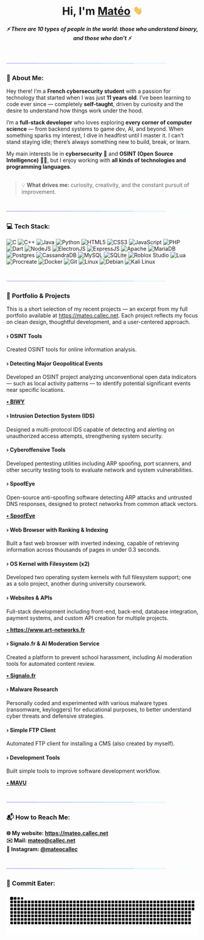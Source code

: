 <h1 align="center">Hi, I'm <a href="https://mateo.callec.net" target="_blank">Matéo</a> <img src="images/hello.gif" width="25px"></h1>
<h5 align="center"><i>⚡ There are 10 types of people in the world: those who understand binary, and those who don’t ⚡</i></h5>

<br>
<img src="images/separator.gif">

### 💫 About Me:

Hey there! I’m a **French cybersecurity student** with a passion for technology that started when I was just **11 years old**. I’ve been learning to code ever since — completely **self-taught**, driven by curiosity and the desire to understand how things work under the hood.

I’m a **full-stack developer** who loves exploring **every corner of computer science** — from backend systems to game dev, AI, and beyond. When something sparks my interest, I dive in headfirst until I master it. I can’t stand staying idle; there’s always something new to build, break, or learn.

My main interests lie in **cybersecurity** 🔐 and **OSINT (Open Source Intelligence)** 🕵️‍♂️, but I enjoy working with **all kinds of technologies and programming languages**.<br>
<br>
> 💡 **What drives me:** curiosity, creativity, and the constant pursuit of improvement.

<br>
<img src="images/separator.gif">

### 💻 Tech Stack:

![C](https://img.shields.io/badge/C-%2300599C.svg?style=for-the-badge&logo=c&logoColor=white)
![C++](https://img.shields.io/badge/C%2B%2B-%2300599C.svg?style=for-the-badge&logo=c%2B%2B&logoColor=white)
![Java](https://img.shields.io/badge/Java-%23ED8B00.svg?style=for-the-badge&logo=java&logoColor=white)
![Python](https://img.shields.io/badge/Python-%233776AB.svg?style=for-the-badge&logo=python&logoColor=white)
![HTML5](https://img.shields.io/badge/HTML5-%23E34F26.svg?style=for-the-badge&logo=html5&logoColor=white)
![CSS3](https://img.shields.io/badge/CSS3-%231572B6.svg?style=for-the-badge&logo=css&logoColor=white)
![JavaScript](https://img.shields.io/badge/JavaScript-%23F7DF1E.svg?style=for-the-badge&logo=javascript&logoColor=black)
![PHP](https://img.shields.io/badge/PHP-%23777BB4.svg?style=for-the-badge&logo=php&logoColor=white)
![Dart](https://img.shields.io/badge/Dart-%230175C2.svg?style=for-the-badge&logo=dart&logoColor=white)
![NodeJS](https://img.shields.io/badge/Node.js-%23339933.svg?style=for-the-badge&logo=node.js&logoColor=white)
![ElectronJS](https://img.shields.io/badge/ElectronJS-%2320232e.svg?style=for-the-badge&logo=electron&logoColor=white)
![ExpressJS](https://img.shields.io/badge/ExpressJS-%23000000.svg?style=for-the-badge&logo=express&logoColor=white)
![Apache](https://img.shields.io/badge/Apache-%23D42029.svg?style=for-the-badge&logo=apache&logoColor=white)
![MariaDB](https://img.shields.io/badge/MariaDB-%23003545.svg?style=for-the-badge&logo=mariadb&logoColor=white)
![Postgres](https://img.shields.io/badge/Postgres-%234169E1.svg?style=for-the-badge&logo=postgresql&logoColor=white)
![CassandraDB](https://img.shields.io/badge/CassandraDB-%231287B1.svg?style=for-the-badge&logo=apache-cassandra&logoColor=white)
![MySQL](https://img.shields.io/badge/MySQL-%234479A1.svg?style=for-the-badge&logo=mysql&logoColor=white)
![SQLite](https://img.shields.io/badge/SQLite-%23003B57.svg?style=for-the-badge&logo=sqlite&logoColor=white)
![Roblox Studio](https://img.shields.io/badge/Roblox%20Studio-%2300A2FF.svg?style=for-the-badge&logo=roblox&logoColor=white)
![Lua](https://img.shields.io/badge/Lua-%23157BBA.svg?style=for-the-badge&logo=lua&logoColor=white)
![Procreate](https://img.shields.io/badge/Procreate-%23000000.svg?style=for-the-badge&logo=procreate&logoColor=white)
![Docker](https://img.shields.io/badge/Docker-%232496ED.svg?style=for-the-badge&logo=docker&logoColor=white)
![Git](https://img.shields.io/badge/Git-%23F05033.svg?style=for-the-badge&logo=git&logoColor=white)
![Linux](https://img.shields.io/badge/Linux-%23FCC624.svg?style=for-the-badge&logo=linux&logoColor=black)
![Debian](https://img.shields.io/badge/Debian-%23A81D33.svg?style=for-the-badge&logo=debian&logoColor=white)
![Kali Linux](https://img.shields.io/badge/Kali%20Linux-%23557C94.svg?style=for-the-badge&logo=kalilinux&logoColor=white)

<br>
<img src="images/separator.gif">

### 🧩 Portfolio & Projects

This is a short selection of my recent projects — an excerpt from my full portfolio available at <a href="https://mateo.callec.net" target="_blank">https://mateo.callec.net</a>.
Each project reflects my focus on clean design, thoughtful development, and a user-centered approach.

#### › OSINT Tools

Created OSINT tools for online information analysis.


#### › Detecting Major Geopolitical Events

Developed an OSINT project analyzing unconventional open data indicators — such as local activity patterns — to identify potential significant events near specific locations.

<b><a href="https://github.com/mateocallec/biwy" target="_blank">&bull; BIWY</a></b>


#### › Intrusion Detection System (IDS)

Designed a multi-protocol IDS capable of detecting and alerting on unauthorized access attempts, strengthening system security.


#### › Cyberoffensive Tools

Developed pentesting utilities including ARP spoofing, port scanners, and other security testing tools to evaluate network and system vulnerabilities.


#### › SpoofEye

Open-source anti-spoofing software detecting ARP attacks and untrusted DNS responses, designed to protect networks from common attack vectors.

<b><a href="https://github.com/mateocallec/SpoofEye" target="_blank">&bull; SpoofEye</a></b>


#### › Web Browser with Ranking & Indexing

Built a fast web browser with inverted indexing, capable of retrieving information across thousands of pages in under 0.3 seconds.


#### › OS Kernel with Filesystem **(x2)**

Developed two operating system kernels with full filesystem support; one as a solo project, another during university coursework.


#### › Websites & APIs

Full-stack development including front-end, back-end, database integration, payment systems, and custom API creation for multiple projects.

<b><a href="https://www.art-networks.fr" target="_blank">&bull; https://www.art-networks.fr</a></b>


#### › Signalo.fr & AI Moderation Service

Created a platform to prevent school harassment, including AI moderation tools for automated content review.

<b><a href="https://www.signalo.fr" target="_blank">&bull; Signalo.fr</a></b>


#### › Malware Research

Personally coded and experimented with various malware types (ransomware, keyloggers) for educational purposes, to better understand cyber threats and defensive strategies.


#### › Simple FTP Client

Automated FTP client for installing a CMS (also created by myself).


#### › Development Tools

Built simple tools to improve software development workflow.

<b><a href="https://github.com/mateocallec/mavu" target="_blank">&bull; MAVU</a></b>


<br>
<img src="images/separator.gif">

### 📬 How to Reach Me:

<b>🌐 My website: <a href="https://mateo.callec.net" target="_blank">https://mateo.callec.net</a></b><br>
<b>✉️ Mail: <a href="mailto:mateo@callec.net" target="_blank">mateo@callec.net</a></b><br>
<b>📸 Instagram: <a href="https://www.instagram.com/mateocallec" target="_blank">@mateocallec</a></b><br>

<br>
<img src="images/separator.gif">

### 🐍 Commit Eater:

<picture>
  <source media="(prefers-color-scheme: dark)" srcset="https://raw.githubusercontent.com/mateocallec/mateocallec/output/github-snake-dark.svg" />
  <source media="(prefers-color-scheme: light)" srcset="https://raw.githubusercontent.com/mateocallec/mateocallec/output/github-snake.svg" />
  <img alt="github-snake" src="https://raw.githubusercontent.com/mateocallec/mateocallec/output/github-snake.svg" />
</picture>
